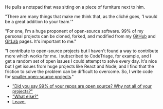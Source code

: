 He pulls a notepad that was sitting on a piece of furniture next to him.

"There are many things that make me think that, as the cliché goes, 'I would be a great addition to your team.'"

"For one, I'm a huge proponent of open-source software. 99% of my personal projects can be cloned, forked, and modified from my [GitHub](https://github.com/yvesgurcan) and [GitLab](https://gitlab.com/yvesgurcan) pages. It's important to me."

"I contribute to open-source projects but I haven't found a way to contribute more which works for me. I subscribed to CodeTriage, for example, and I get a random set of open issues I could attempt to solve every day. It's nice but I get issues from huge projects like React and Node, and I find that the friction to solve the problem can be difficult to overcome. So, I write code for [smaller open-source projects](https://github.com/18F/us-federal-holidays/pull/11)."

- ["Did you say 99% of your repos are open source? Why not all of your projects?"](99.md)
- ["What else?"](fit-design.md)
- [Leave.](leave.md)
